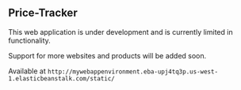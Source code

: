 ## Price-Tracker

This web application is under development and is currently limited in functionality. 

Support for more websites and products will be added soon.

Available at `http://mywebappenvironment.eba-upj4tq3p.us-west-1.elasticbeanstalk.com/static/`
